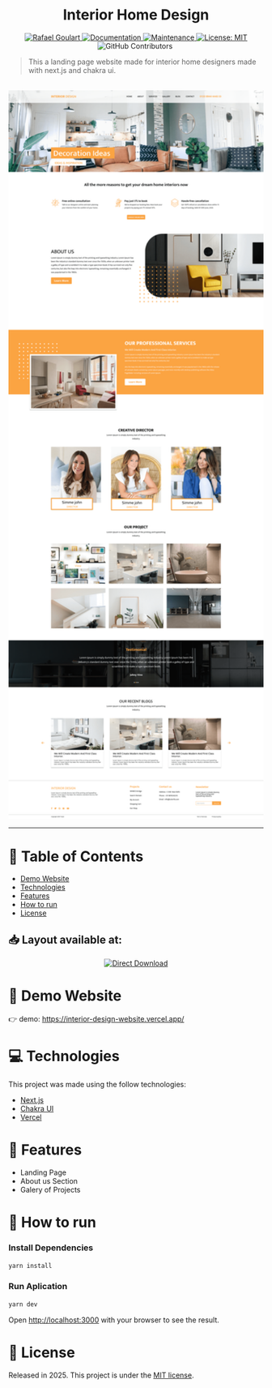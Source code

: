 <h1 align="center">Interior Home Design</h1>

<p align="center">	
   <a href="https://www.linkedin.com/in/rafael-goulartb/">
      <img alt="Rafael Goulart" src="https://img.shields.io/badge/-RafaelGoulartB-03B0E8?style=flat&logo=Linkedin&logoColor=white" />
   </a>
  <a href="https://github.com/RafaelGoulartB/interior-design-website#readme">
    <img alt="Documentation" src="https://img.shields.io/badge/documentation-yes-03B0E8.svg" target="_blank" />
  </a>
  <a href="https://github.com/RafaelGoulartB/interior-design-website/graphs/commit-activity">
    <img alt="Maintenance" src="https://img.shields.io/badge/Maintained%3F-yes-03B0E8.svg" target="_blank" />
  </a>
  <a href="https://github.com/RafaelGoulartB/interior-design-website/blob/master/LICENSE">
    <img alt="License: MIT" src="https://img.shields.io/badge/License-MIT-03B0E8.svg" target="_blank" />
  </a>
  <img alt="GitHub Contributors" src="https://img.shields.io/github/contributors/RafaelGoulartB/interior-design-website?color=03B0E8" />
  <img alt="" src="https://img.shields.io/github/repo-size/RafaelGoulartB/interior-design-website?color=03B0E8" />
</p>

> This a landing page website made for interior home designers made with next.js and chakra ui.


<br />
<div align="center">
  <img src=".github/screenshot.png" width="600">
</div>


---

# :pushpin: Table of Contents

* [Demo Website](#eyes-demo-website)
* [Technologies](#computer-technologies)
* [Features](#rocket-features)
* [How to run](#construction_worker-how-to-run)
* [License](#closed_book-license)

<h2 align="left"> 📥 Layout available at: </h2>
<p align="center">
    <a title="Acess Figma Web" href=https://www.figma.com/file/wzcncKCBHssq9X2gq6aD28/InteriorDesign">
        <img alt="Direct Download" src="https://img.shields.io/badge/Acess Figma Web-black?style=flat-square&logo=figma&logoColor=red" width="200px" />
    </a>
</p>

# :eyes: Demo Website
👉  demo: https://interior-design-website.vercel.app/

# :computer: Technologies
This project was made using the follow technologies:

* [Next.js](https://nextjs.org/)              
* [Chakra UI](https://chakra-ui.com/)    
* [Vercel](https://vercel.com/)    

# :rocket: Features

- Landing Page
- About us Section
- Galery of Projects
  
# :construction_worker: How to run
### Install Dependencies
```bash
yarn install
```
### Run Aplication
```bash 
yarn dev 
```

Open [http://localhost:3000](http://localhost:3000) with your browser to see the result.
<br>

# :closed_book: License

Released in 2025.
This project is under the [MIT license](./LICENSE).
